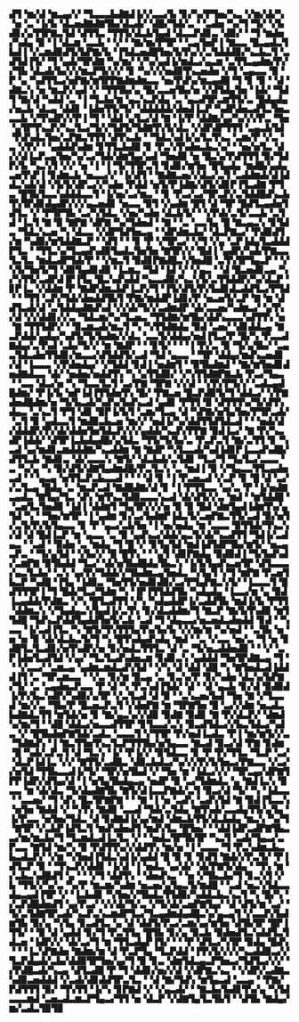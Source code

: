 ▟▜▝▆▞▟▝▆▃▄▞▞▝▜▃▃▃▙▟▇▟▐▞▞▃▃▞▙▝▊▞▚▞▛▜▅▞▚▃▝▞▆▞▟▞▚▝▅▝▃▝▐▞▙▝▟▃▅▟▇▟▇▜▙▞▟▃▟▞▝▟█▞▜▟▞▃▝▝▃▟▅▝▚▞▜▝▜▞▝▞▙▟▊▞▄▜▜▛▇▃▜▟▝▟▜▜▃▝▜▜▜▞▟▃▙▜▄▟▝▟▃▃▛▟▊▃▝▟▉▞▝▝▜▝▆▟▅▞▚▟▄▝▉▝▐▝▟▃▆▝▃▃▙▝▝▞▝▝▇▞▆▞▛▜▛▝▝▃▄▜▅▛▐▝▇▃▃▝█▃▄▟▃▜▙▟▐▝▞▃▆▟▉▟▜▞▙▛▇▞▙▝▐▜▟▃▅▟█▜▅▞▙▜▚▞▞▃▜▟▟▟▉▞▚▃▙▃▜▝▃▟▜▟▐▜▞▝▜▝▄▟▞▜▛▟▇▝▚▞▆▞▝▞▚▞▄▟▐▞▆▟▃▞▄▃▆▝▃▜▜▃▄▟▆▞▛▞▞▜▙▝▟▃▟▞▙▞▞▞▆▃▛▜▞▞▞▝▊▝▚▞▞▞▅▟▉▜▚▃▅▟▅▝▞▜▝▃▄▃▃▝▉▝▛▝▄▝▚▟▜▜▃▞▅▛▇▞▆▜▛▛▇▟▆▟▆▃▃▝▅▞▛▟▚▞▆▃▄▟█▝▜▝▊▝▉▝▝▟▝▟▇▃▚▝▅▝▆▃▛▞▄▟▝▞▝▜▜▜▙▞▄▝█▞▃▃▅▜▙▞▅▝▞▟▜▟▄▜▅▝▐▟▞▝▜▟▜▝▇▞▟▝▚▟▟▝▃▝▐▝▜▃▙▞▆▝▄▃▚▃▛▟▄▝▃▝▄▃▟▜▛▃▆▜▜▞▃▝█▟▄▟▄▞▅▃▙▝▟▃▄▝▟▟▊▝▐▟▅▜▜▞▜▞▝▟▟▟▟▟▞▟▅▟▐▃▛▝▚▟▛▟▅▃▟▜▃▜▅▃▃▃▙▝▞▜▚▟▛▞▞▛▐▝▜▝▝▟▟▝▄▜▃▞▟▝▇▝▐▞▛▝▟▟▇▞▄▞▚▞▞▞▛▃▝▜▅▝▄▜▛▜▚▃▛▞▚▃▜▃▞▜▞▞▜▟▜▞▜▟▇▜▚▜▞▟▃▝▞▟▛▟▛▜▜▜▝▃▄▃▙▜▟▝▛▟▚▟▃▜▅▞▃▛▇▃▜▜▜▝▟▜▚▃▙▝▝▜▟▃▚▟▐▞▄▜▃▜▚▃▝▃▆▞▛▝▞▃▝▃▝▞▛▞▝▝▄▟▟▟▚▟▆▝▊▜▜▃▙▟█▝▊▝▛▃▚▜▚▟▅▃▙▃▚▞▝▝▅▞▅▜▃▝▟▞▞▟▐▃▛▃▄▜▅▞▚▞▃▞▜▟▞▟▆▜▄▞▄▟▝▜▅▟▉▝▅▝█▃▚▞▛▟▜▜▜▝▉▞▜▟▛▞▙▝▚▃▚▜▝▞▞▝▅▝▐▝▐▝▜▞▜▜▛▃▜▝▊▟▊▞▆▜▅▝█▜▄▟▄▝▆▟█▞▄▟▄▃▅▜▚▛▐▝▊▟▆▃▙▝▅▃▃▞▞▝▐▞▟▜▝▝▇▟▇▃▅▞▞▟▃▞▃▜▝▃▟▟▆▟▞▟▐▟▟▃▚▟▞▟▝▞▙▜▞▟▛▃▞▞▚▟▅▝▛▟▟▝▅▜▞▛▐▟▇▞▟▜▞▟▊▛▐▜▃▟▇▝▛▜▃▝█▜▙▜▃▃▚▟▟▟▃▃▜▝▐▞▅▞▃▞▆▃▝▝▊▝▛▃▞▃▞▜▛▃▛▞▃▜▟▟█▟▚▃▙▜▚▜▛▟▊▟▄▟▛▞▞▞▄▃▅▟▊▝▅▃▃▝▉▜▝▞▄▟▆▝█▜▝▟▝▜▛▝█▟▜▃▄▟▅▜▟▜▃▝▞▝▛▜▛▜▙▝▃▞▚▜▟▃▝▞▅▞▚▟▅▝▟▃▙▜▞▝▝▞▛▟▞▃▜▞▃▃▙▝▃▜▟▝▐▃▜▝▇▝▉▝▇▛▇▝▟▛▇▝▚▞▜▟▅▟▝▝▇▝▝▃▝▃▃▜▄▝█▝▇▃▄▃▚▝▊▜▟▃▝▜▟▃▚▃▅▝▚▝▟▃▃▝▞▟▛▜▟▜▅▃▄▝▝▟▛▟▆▃▙▞▝▟▃▛▇▃▞▝▛▟▉▟▜▞▆▝▚▟▉▞▆▜▟▟▇▃▛▝▝▟▜▝▝▝▊▝▛▝▞▜▛▃▞▝▞▜▝▞▄▝▃▛▐▟▄▜▃▟▟▟▛▜▃▝▝▜▜▃▚▞▜▃▄▟▚▟▉▜▄▟▃▜▅▜▅▝▇▜▛▞▞▝█▟▐▝▄▟▛▞▚▟▞▛▇▃▃▜▃▜▃▝▆▟▃▟▛▜▟▞▛▝▝▞▆▃▜▝▉▟▊▛▇▟█▃▚▜▅▟█▝▃▜▚▜▛▜▄▃▛▝▝▞▚▜▞▜▅▜▞▜▝▟▉▜▄▟▊▟▉▝▐▃▆▃▝▜▟▝▐▟▝▞▝▞▄▃▝▝▟▝█▃▅▟▊▃▄▝▚▞▚▜▜▞▃▟▛▟▐▛▐▜▄▝█▃▚▟▚▟▟▝▚▃▃▟▉▞▚▃▚▜▞▃▜▜▟▟▛▞▚▞▟▃▛▝▊▛▐▃▝▞▟▟▆▝▛▝▇▟▛▟▆▃▙▛▐▃▛▞▜▝▐▜▞▟▜▞▛▞▙▟▊▟▃▟▟▜▃▞▛▜▟▝▝▝▜▜▝▃▛▞▜▟▞▟▅▟▟▜▙▜▝▛▇▞▆▟▟▛▐▟▊▞▛▝▅▃▅▜▞▃▛▝▇▝▆▝▟▟▜▃▟▞▟▝▃▜▟▟▄▟▇▟▚▟▝▞▞▟▞▜▞▞▃▟▆▟▛▝▟▞▃▃▅▞▚▟▆▃▞▝▄▜▚▞▟▝▞▞▟▟▊▞▞▃▝▜▟▃▆▞▚▞▜▃▅▃▝▜▜▟▇▞▆▜▙▞▟▟▚▃▃▃▚▟▜▜▚▝▅▝▇▝▜▜▜▟▛▞▝▝▉▃▆▃▟▞▆▃▜▝▚▝▚▜▜▟▇▟▄▝▉▟▝▃▅▞▝▟▊▟▟▃▄▝▇▃▛▟▟▞▄▟▄▞▚▟▜▞▜▞▙▟▆▞▞▟▃▝▃▃▜▞▟▟▄▞▅▟▐▜▃▞▛▝█▞▚▝▛▃▃▟▇▟▄▞▃▜▚▟▝▃▙▞▜▞▞▝▆▝▇▟▛▝▝▝▊▜▞▝▝▝▐▝▛▞▃▝▉▝▜▞▄▜▙▞▝▃▄▃▜▟▃▟▅▜▜▟▊▞▆▃▃▞▟▜▟▟▜▞▃▟▝▜▟▝▄▃▃▝▝▜▛▝▟▟▄▞▆▟▚▃▅▟▊▞▟▝▐▃▃▃▝▞▛▟▅▟▄▞▝▞▜▟▟▝▊▟▐▝▅▟▆▜▝▝▉▜▙▟▆▟▝▝▇▞▆▜▅▟▊▟▅▟▇▟▃▃▝▟▞▝▅▟▅▞▅▟▟▜▚▝▚▝▄▜▜▟▉▞▝▞▚▜▜▟▇▛▇▃▙▝▛▃▞▜▄▃▝▝▃▃▝▟▃▞▅▝▚▝▜▃▃▜▃▜▝▃▞▛▇▝▜▛▇▝▞▞▟▝▝▞▛▞▛▜▞▞▝▃▟▃▄▟█▟▆▞▝▛▐▞▙▝▅▛▐▟▐▜▜▟▅▜▚▝█▞▝▛▇▃▅▝█▃▛▟▉▜▞▜▝▟▟▃▞▝▞▛▇▟▅▟█▟▆▞▅▝▜▞▙▃▟▞▚▟▚▞▙▟▚▃▟▝▄▟▊▝▛▜▜▝▉▝▟▜▜▜▚▞▜▞▟▜▚▟▄▃▝▃▚▃▜▝▛▜▝▟▊▝▉▛▐▞▙▜▝▃▆▞▜▃▄▝▟▝▚▛▇▞▅▜▄▜▅▞▛▜▛▃▟▞▝▃▜▝▉▝▄▟▃▃▜▝▆▟▉▃▙▃▅▝▆▞▞▝▅▟▐▞▚▞▟▟▜▜▟▜▟▃▟▝▝▝▅▟▞▟▞▟▟▟▛▞▛▞▟▞▟▟▅▜▅▜▟▃▛▞▞▞▄▟▟▞▚▃▛▞▛▛▇▝▉▟▐▃▞▝▇▝▛▞▚▃▟▛▐▟▟▞▝▟▜▛▐▃▙▟▄▟█▞▄▜▟▃▝▜▜▞▜▞▙▞▃▝▛▃▛▃▜▝▇▞▃▜▜▝▊▝▚▃▟▝▄▞▆▟▊▃▆▟▟▟▇▞▚▃▟▟▆▝▇▝▇▟▛▝▚▜▃▃▟▞▚▟▐▟▊▛▐▃▃▟▚▟█▞▟▜▜▃▙▝▇▟▊▃▝▟▞▃▃▃▚▝▇▜▞▝▟▃▙▟▞▃▜▟▊▝▜▃▞▜▝▜▄▜▃▞▃▃▃▝▃▝▚▞▄▝▚▝▉▞▟▜▞▟▇▜▄▟▆▟█▞▛▃▜▃▚▝▃▝▆▟▐▝▉▝▞▜▄▃▃▜▜▃▄▟▅▃▟▝▝▝▄▃▄▝▅▜▜▃▛▃▙▃▃▟▝▝▝▝▟▝▊▝▐▝▛▃▅▃▟▝▞▃▛▝▊▝█▝▟▝▃▞▞▃▜▃▄▝█▟▄▝▃▝▆▃▛▃▟▝▇▟█▟▇▞▟▝▊▝▐▝▛▜▜▃▃▝▄▞▃▝▛▝▐▞▅▟▇▃▄▟▃▝▇▜▄▞▜▃▝▟▚▝▆▜▚▃▜▟▉▃▃▃▚▃▟▝▟▞▟▜▞▞▃▝▆▟▝▝▆▜▟▟█▝▝▃▅▜▃▜▅▟▉▝▐▟▐▝▟▟▆▜▝▜▄▜▛▞▞▞▅▝▉▝▉▝█▟▝▟▆▜▄▟▐▟▆▜▚▞▄▜▟▝▚▝▝▜▅▞▆▜▛▝▐▝▄▟▆▝▊▞▃▞▙▟▆▛▐▟▃▜▞▃▅▛▇▃▜▜▞▃▟▝▉▞▅▜▞▃▜▞▛▞▙▜▄▃▃▝▊▝▛▝▄▃▞▃▙▜▅▝▐▝▅▞▅▟▄▝▆▝▃▃▃▝▉▜▜▟▞▜▚▃▚▞▟▝▟▝█▟▐▃▛▝▆▝▄▃▃▝▃▝▉▝▄▟▚▃▞▟▟▞▄▃▜▞▟▞▚▃▟▜▜▝▜▟▐▞▃▟▄▃▝▝▃▟▝▝▉▟▅▝▃▝▆▟▄▝▜▝█▝▞▝▊▜▄▜▟▝▆▟▐▟▜▟▛▜▙▞▆▜▞▝▅▃▄▃▛▃▝▝▜▞▄▜▟▝▝▞▙▞▞▝█▝█▜▚▝▝▝▄▜▝▟▊▛▇▟▄▝▉▟▉▟▐▝▜▞▙▟▚▟▞▃▆▛▇▝▉▜▙▟▟▝▜▃▞▝▟▞▅▜▙▟█▟▄▜▙▃▚▝▐▞▙▜▄▟▚▃▅▜▛▝▟▜▃▃▃▞▄▃▜▃▙▞▝▃▚▝▄▞▛▞▜▟▟▞▞▜▙▟▆▃▄▜▅▟▃▝▚▜▄▜▝▞▜▝▆▛▇▝▛▃▅▜▙▃▛▝▚▟█▝▐▜▄▝▐▟▉▃▝▜▅▜▜▞▅▟▊▟▉▞▃▞▛▜▄▛▇▃▚▜▞▝▐▃▃▃▜▝█▟▜▜▜▛▐▝▜▝█▟▞▜▃▞▜▟▆▝▚▝▐▛▐▜▜▟▟▜▙▝▚▟▄▟▄▝▐▃▃▞▆▝▄▝▉▟▐▃▄▟▟▞▛▟▇▃▝▞▚▝█▜▃▟▜▜▝▞▚▝▚▟▄▟▟▛▐▞▃▟▟▜▙▝▆▟▐▞▙▝▛▜▜▝▟▟▆▃▚▝▞▜▄▟▄▃▚▜▄▟▐▞▃▜▚▝▊▞▟▃▟▟▆▞▜▝▇▃▛▝▇▞▙▜▚▟▉▝▆▜▜▟█▝▜▟▚▃▛▟▟▜▄▟▟▜▅▜▞▃▙▝▃▟▝▜▝▟▄▃▃▞▅▃▅▟▃▟▅▟▟▝▊▟▝▝▚▃▃▝▐▞▃▟▐▜▃▝▚▝▇▜▞▜▚▜▜▜▄▜▚▞▙▞▙▝▞▞▆▞▆▝▚▞▅▟▝▝▃▜▙▝▅▝▅▝▅▝▉▝▟▞▟▃▙▃▜▞▜▝▚▝█▜▚▟▄▟▚▟▄▝▆▟▝▝▃▝▞▃▃▝▅▞▃▝▜▝▅▝▊▟█▜▃▜▃▟▊▞▅▜▚▟▛▞▅▝▊▞▅▟▃▜▜▜▃▝▟▝▃▝▜▞▅▃▟▟▅▟▉▝▝▝▞▝▃▛▐▟▅▜▃▟▜▟▝▞▄▞▝▜▃▜▃▟▚▟▅▃▆▝▊▟▊▃▚▝▄▟▟▟▝▜▅▜▛▟▇▃▄▝▜▝▝▝▞▃▃▞▝▃▆▃▄▝▄▟▆▃▆▟▃▟▚▜▟▝▝▞▚▝▟▝▟▟▝▟█▝▚▝▇▜▅▟▃▟▐▟▟▟▐▜▝▃▝▜▛▃▆▃▃▝▝▞▃▝▊▞▆▝▉▃▄▝▃▝▊▃▚▞▛▝▊▞▚▟▅▝▟▃▚▞▙▛▇▞▜▞▝▃▝▃▄▟▅▃▛▃▃▝▛▝▟▝▚▝▛▃▚▟▐▜▟▞▝▟▝▝▟▝▄▃▙▝▊▞▟▝▉▟▉▟▐▞▛▞▙▃▚▟▛▞▚▟▉▞▄▜▛▝▞▃▜▃▟▝▟▝▉▝▝▃▚▃▅▞▙▟▝▜▅▝▇▝▞▜▃▃▟▝▆▞▞▃▝▜▙▞▛▝█▃▅▃▛▃▜▝▞▟▅▛▇▝▆▝▜▛▇▜▅▝█▝▃▞▞▟▆▝▅▃▟▃▙▟▇▟▃▜▜▝▆▜▟▞▅▝▊▝▇▞▄▃▚▞▞▟▉▝▉▟▇▝▉▟▊▝▇▝▛▞▟▃▛▞▝▟▆▟▚▞▆▞▜▝▝▟█▝▟▟▃▞▅▃▃▟▜▜▛▝▊▜▃▃▞▃▚▝▉▃▟▜▟▃▞▞▙▃▜▟▃▞▚▟▃▝▞▝█▜▙▟▅▛▇▜▟▞▃▟▃▝▃▃▃▜▝▞▜▜▛▝▛▞▅▟▐▃▟▃▝▛▐▝▆▞▆▜▞▞▃▝▜▟▇▟▚▝▐▝▇▃▜▜▅▜▚▃▜▃▛▜▜▜▙▞▅▜▄▃▃▝▇▃▟▝▉▃▞▟▝▛▇▝▊▟▆▝█▝▚▟▞▃▛▃▜▝▟▝▜▃▚▝▐▞▝▛▐▞▞▝▉▜▟▃▃▝▊▝▛▝▛▞▜▜▃▝▜▃▛▝▃▞▝▟▃▛▐▟▐▃▝▞▞▝▇▜▜▞▃▟█▃▝▟▉▃▙▟▃▞▚▞▞▞▛▞▙▜▅▃▞▛▇▃▃▝▞▃▞▞▅▜▟▝▜▜▙▃▃▟▐▞▜▞▝▜▛▞▅▜▙▟▝▞▝▜▅▝▆▝▐▟▃▞▞▞▝▜▛▃▄▞▟▛▇▜▛▛▐▟▛▞▟▜▄▞▟▝▐▝▅▜▄▜▙▟▄▃▄▝▅▟▛▝▉▝▃▞▜▟▆▟▃▝▄▝▇▟▐▃▚▝▉▃▃▝▆▝▟▞▟▃▝▜▞▟▄▟▇▜▙▝▇▜▞▟▐▃▃▛▇▟▞▃▜▝▉▃▞▟▝▜▞▝▚▝▐▟▃▃▝▝▃▃▅▞▝▜▝▟▚▝█▃▜▛▇▛▇▝▝▝▇▝▐▝▅▝▃▟▚▝▃▟▚▜▟▝▇▝▉▟▐▜▃▃▚▝▅▜▅▝▇▟▟▝▞▝▚▜▚▝▇▟▉▝▃▃▟▝▜▟▞▃▜▟▄▝▇▜▚▟▞▃▃▟▄▜▜▞▄▜▄▝▐▞▛▃▃▝▅▜▅▞▜▟▃▝▟▝▊▟▇▟▐▞▄▞▆▟▝▟▆▃▙▜▜▞▟▃▙▟▄▝▆▃▚▝▚▞▜▝▇▜▛▝▞▃▙▛▐▟▜▃▜▝▆▟▚▟▅▟▜▝▆▟▚▜▃▝█▜▅▞▝▝▟▟▐▟▛▃▟▛▇▜▙▃▃▞▆▞▆▃▙▞▜▝▜▃▆▟▃▟▐▃▜▃▝▞▝▝▅▟▃▜▛▜▙▜▛▝▚▃▜▝▃▟▞▜▄▃▞▃▛▃▃▝▇▜▟▝▆▞▚▝▉▝▛▟▜▜▚▞▞▟▟▜▚▝▆▞▅▝▐▝▃▃▃▝▜▝▛▃▚▟▆▃▙▃▙▃▟▃▛▞▝▞▆▝▚▜▅▟▐▜▟▃▚▟▐▞▄▟▟▝█▝▉▝▊▝▊▟▜▝▇▟▞▞▛▃▜▞▝▛▐▟▜▃▛▝▉▝▝▜▚▃▛▞▟▟▊▝▐▞▟▝▐▝▅▟▃▝▄▞▟▞▝▟▞▛▇▜▞▟▄▝▝▜▚▝▆▝▞▃▙▃▚▟█▟▜▝▄▝▝▝▞▜▝▟▟▜▚▝▝▟▅▟▚▃▝▝▅▝▞▜▙▃▙▞▜▝▊▃▚▜▝▞▙▝▜▜▞▞▚▞▃▝▚▞▛▝▆▃▆▞▚▟▆▝▅▃▅▞▄▜▄▃▜▞▆▟█▝▝▃▟▝▅▃▚▜▟▃▃▟▄▃▄▟▐▜▛▝▞▝▐▃▙▟▊▝▚▜▅▞▞▜▙▟▃▜▜▟▉▞▚▟▟▃▙▃▚▃▜▝▚▝█▞▚▝▞▃▛▟█▟▅▟▜▝▄▞▛▃▞▝▞▞▟▞▜▞▃▝▞▜▞▟▞▃▅▛▇▜▄▞▝▟▝▟▜▞▆▝▃▞▝▜▞▃▜▟▇▜▛▃▟▞▚▃▛▃▚▃▆▟▛▜▃▞▜▃▄▟▆▟▄▟█▃▚▞▄▃▄▜▝▞▃▃▛▞▙▟▆▜▙▝▉▞▄▝▚▜▄▝▊▃▟▜▃▝▄▝▟▝▟▟▜▞▛▃▞▃▆▞▄▞▆▜▅▝▟▜▙▜▛▝█▛▐▜▜▞▝▝▉▝▟▝▄▟▟▝▊▞▜▝▛▃▜▜▄▝█▜▙▝▊▞▄▝▉▃▙▝▉▟▅▟▜▃▚▟▟▜▃▜▟▃▅▝▐▟▛▞▞▝▟▞▃▞▜▝▆▝▜▜▃▟▄▛▐▜▞▝▝▝▛▝▟▜▃▞▚▜▛▝▉▟▄▝█▟▚▝▝▝▐▃▚▛▇▟▅▝▇▟▆▞▆▝▟▝▛▃▛▜▄▝▜▃▛▟▟▝▐▜▚▜▞▞▞▞▚▃▟▟▉▃▞▞▜▃▛▟▄▟▞▃▙▞▟▟▉▜▛▜▅▞▄▞▜▝▉▝▊▃▝▟▆▜▟▃▄▃▛▜▅▃▞▜▟▜▃▞▞▞▝▞▛▟█▃▟▞▚▃▄▝▟▜▃▟█▝▛▝▜▝▟▟▊▞▅▞▞▟▝▞▟▛▇▃▚▃▝▝▞▟▛▞▃▟▇▃▚▟▉▃▅▟▟▟▝▞▃▟▞▟▊▟▟▜▛▃▜▃▝▝▟▝▇▞▜▟▚▝▆▜▄▃▟▝▃▃▄▝▝▛▇▞▛▟▜▜▜▝▉▞▝▜▚▜▜▝▐▞▚▝▊▛▇▟▝▞▝▞▄▃▟▞▝▝▇▃▙▞▙▟▊▜▚▞▄▝▚▜▟▃▃▃▆▟▝▃▅▃▟▃▆▃▛▜▄▃▞▜▜▝▅▝▟▃▛▝▞▟▇▜▄▜▃▜▙▜▝▝▟▜▙▝▇▟▄▞▆▞▃▟▃▜▉▜▉
